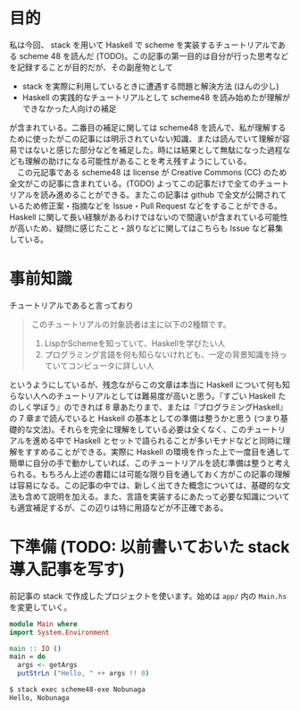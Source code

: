 # 目的
私は今回、 stack を用いて Haskell で scheme を実装するチュートリアルである scheme 48 を読んだ (TODO)。この記事の第一目的は自分が行った思考などを記録することが目的だが、その副産物として

- stack を実際に利用しているときに遭遇する問題と解決方法 (ほんの少し)
- Haskell の実践的なチュートリアルとして scheme48 を読み始めたが理解ができなかった人向けの補足

が含まれている。二番目の補足に関しては scheme48 を読んで、私が理解するために使ったがこの記事には明示されていない知識、または読んでいて理解が容易ではないと感じた部分などを補足した。時には結果として無駄になった過程なども理解の助けになる可能性があることを考え残すようにしている。  
　この元記事である scheme48 は license が Creative Commons (CC) のため全文がこの記事に含まれている。(TODO) よってこの記事だけで全てのチュートリアルを読み進めることができる。またこの記事は github で全文が公開されているため修正案・指摘などを Issue・Pull Request などをすることができる。Haskell に関して長い経験があるわけではないので間違いが含まれている可能性が高いため、疑問に感じたこと・誤りなどに関してはこちらも Issue など募集している。

# 事前知識

チュートリアルであると言っており

> このチュートリアルの対象読者は主に以下の2種類です。
>   1. LispかSchemeを知っていて、Haskellを学びたい人
>   2. プログラミング言語を何も知らないけれども、一定の背景知識を持っていてコンピュータに詳しい人

というようにしているが、残念ながらこの文章は本当に Haskell について何も知らない人へのチュートリアルとしては難易度が高いと思う。『すごい Haskell たのしく学ぼう』のできれば 8 章あたりまで、または『プログラミングHaskell』の 7 章まで読んでいると Haskell の基本としての準備は整うかと思う (つまり基礎的な文法)。それらを完全に理解をしている必要は全くなく、このチュートリアルを進める中で Haskell とセットで語られることが多いモナドなどと同時に理解をすすめることができる。実際に Haskell の環境を作った上で一度目を通して簡単に自分の手で動かしていれば、このチュートリアルを読む準備は整うと考えられる。もちろん上述の書籍には可能な限り目を通しておく方がこの記事の理解は容易になる。この記事の中では、新しく出てきた概念については、基礎的な文法も含めて説明を加える。また、言語を実装するにあたって必要な知識についても適宜補足するが、この辺りは特に用語などが不正確である。

# 下準備 (TODO: 以前書いておいた stack 導入記事を写す)

前記事の stack で作成したプロジェクトを使います。始めは `app/` 内の `Main.hs` を変更していく。

```haskell
module Main where
import System.Environment

main :: IO ()
main = do
  args <- getArgs
  putStrLn ("Hello, " ++ args !! 0)
```

```sh
$ stack exec scheme48-exe Nobunaga
Hello, Nobunaga
```

